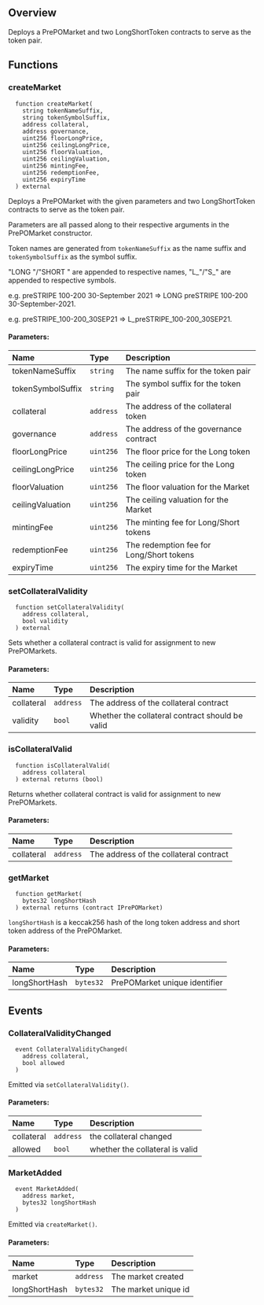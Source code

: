 ## Overview

Deploys a PrePOMarket and two LongShortToken contracts to serve as
the token pair.



## Functions
### createMarket
```solidity
  function createMarket(
    string tokenNameSuffix,
    string tokenSymbolSuffix,
    address collateral,
    address governance,
    uint256 floorLongPrice,
    uint256 ceilingLongPrice,
    uint256 floorValuation,
    uint256 ceilingValuation,
    uint256 mintingFee,
    uint256 redemptionFee,
    uint256 expiryTime
  ) external
```
Deploys a PrePOMarket with the given parameters and two
LongShortToken contracts to serve as the token pair.

Parameters are all passed along to their respective arguments
in the PrePOMarket constructor.

Token names are generated from `tokenNameSuffix` as the name
suffix and `tokenSymbolSuffix` as the symbol suffix.

"LONG "/"SHORT " are appended to respective names, "L_"/"S_" are
appended to respective symbols.

e.g. preSTRIPE 100-200 30-September 2021 =>
LONG preSTRIPE 100-200 30-September-2021.

e.g. preSTRIPE_100-200_30SEP21 => L_preSTRIPE_100-200_30SEP21.

#### Parameters:
| Name | Type | Description                                                          |
| :--- | :--- | :------------------------------------------------------------------- |
|tokenNameSuffix | `string` | The name suffix for the token pair
|tokenSymbolSuffix | `string` | The symbol suffix for the token pair
|collateral | `address` | The address of the collateral token
|governance | `address` | The address of the governance contract
|floorLongPrice | `uint256` | The floor price for the Long token
|ceilingLongPrice | `uint256` | The ceiling price for the Long token
|floorValuation | `uint256` | The floor valuation for the Market
|ceilingValuation | `uint256` | The ceiling valuation for the Market
|mintingFee | `uint256` | The minting fee for Long/Short tokens
|redemptionFee | `uint256` | The redemption fee for Long/Short tokens
|expiryTime | `uint256` | The expiry time for the Market
### setCollateralValidity
```solidity
  function setCollateralValidity(
    address collateral,
    bool validity
  ) external
```
Sets whether a collateral contract is valid for assignment to
new PrePOMarkets.


#### Parameters:
| Name | Type | Description                                                          |
| :--- | :--- | :------------------------------------------------------------------- |
|collateral | `address` | The address of the collateral contract
|validity | `bool` | Whether the collateral contract should be valid
### isCollateralValid
```solidity
  function isCollateralValid(
    address collateral
  ) external returns (bool)
```
Returns whether collateral contract is valid for assignment to
new PrePOMarkets.


#### Parameters:
| Name | Type | Description                                                          |
| :--- | :--- | :------------------------------------------------------------------- |
|collateral | `address` | The address of the collateral contract

### getMarket
```solidity
  function getMarket(
    bytes32 longShortHash
  ) external returns (contract IPrePOMarket)
```

`longShortHash` is a keccak256 hash of the long token address and
short token address of the PrePOMarket.

#### Parameters:
| Name | Type | Description                                                          |
| :--- | :--- | :------------------------------------------------------------------- |
|longShortHash | `bytes32` | PrePOMarket unique identifier

## Events
### CollateralValidityChanged
```solidity
  event CollateralValidityChanged(
    address collateral,
    bool allowed
  )
```

Emitted via `setCollateralValidity()`.

#### Parameters:
| Name                           | Type          | Description                                    |
| :----------------------------- | :------------ | :--------------------------------------------- |
|collateral| `address` | the collateral changed
|allowed| `bool` | whether the collateral is valid
### MarketAdded
```solidity
  event MarketAdded(
    address market,
    bytes32 longShortHash
  )
```

Emitted via `createMarket()`.

#### Parameters:
| Name                           | Type          | Description                                    |
| :----------------------------- | :------------ | :--------------------------------------------- |
|market| `address` | The market created
|longShortHash| `bytes32` | The market unique id

